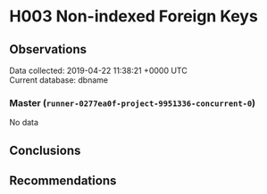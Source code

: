 # H003 Non-indexed Foreign Keys #

## Observations ##
Data collected: 2019-04-22 11:38:21 +0000 UTC  
Current database: dbname  

### Master (`runner-0277ea0f-project-9951336-concurrent-0`) ###


No data


## Conclusions ##


## Recommendations ##

